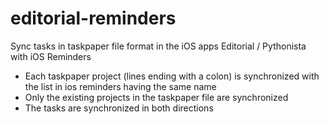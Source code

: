 # editorial-reminders
Sync tasks in taskpaper file format in the iOS apps Editorial / Pythonista with iOS Reminders

- Each taskpaper project (lines ending with a colon) is synchronized with the list in ios reminders having the same name
- Only the existing projects in the taskpaper file are synchronized
- The tasks are synchronized in both directions
